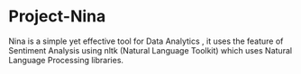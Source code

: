 # Project-Nina
   Nina is a simple  yet effective tool for Data Analytics , it uses the feature of  Sentiment Analysis using nltk (Natural Language Toolkit) which uses Natural Language Processing libraries.
